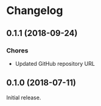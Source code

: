 # Changelog

## 0.1.1 (2018-09-24)

### Chores

- Updated GitHub repository URL

## 0.1.0 (2018-07-11)

Initial release.
